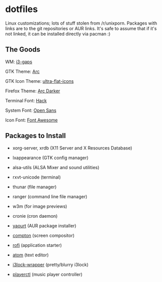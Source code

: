 dotfiles
========
Linux customizations; lots of stuff stolen from /r/unixporn. Packages with links are to the git repositories or AUR links.
It's safe to assume that if it's not linked, it can be installed directly via pacman :)

The Goods
---------

WM: [i3-gaps](https://aur.archlinux.org/i3-gaps-git.git)

GTK Theme: [Arc](https://github.com/horst39180/Arc-theme.git)

GTK Icon Theme: [ultra-flat-icons](https://aur.archlinux.org/ultra-flat-icons.git)

Firefox Theme: [Arc Darker](https://addons.mozilla.org/En-us/firefox/addon/arc-darker-theme/)

Terminal Font: [Hack](https://aur.archlinux.org/otf-hack.git)

System Font: [Open Sans](https://aur.archlinux.org/ttf-opensans.git)

Icon Font: [Font Awesome](https://aur.archlinux.org/ttf-font-awesome.git)

Packages to Install
-------------------

* xorg-server, xrdb (X11 Server and X Resources Database)

* lxappearance (GTK config manager)

* alsa-utils (ALSA Mixer and sound utilities)

* rxvt-unicode (terminal)

* thunar (file manager)

* ranger (command line file manager)

* w3m (for image previews)

* cronie (cron daemon)

* [yaourt](https://aur.archlinux.org/yaourt.git) (AUR package installer)

* [compton](https://aur.archlinux.org/compton.git) (screen compositor)

* [rofi](https://aur.archlinux.org/rofi-git.git) (application starter)

* [atom](https://aur.archlinux.org/atom-editor.git) (text editor)

* [i3lock-wrapper](https://aur.archlinux.org/i3lock-wrapper.git) (pretty/blurry i3lock)

* [playerctl](https://aur.archlinux.org/playerctl.git) (music player controller)
